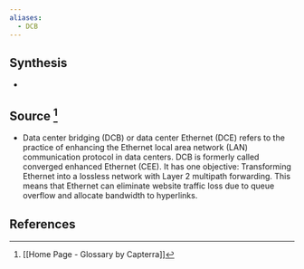 ```yaml
---
aliases:
  - DCB
---
```

## Synthesis
- 
## Source [^1]
- Data center bridging (DCB) or data center Ethernet (DCE) refers to the practice of enhancing the Ethernet local area network (LAN) communication protocol in data centers. DCB is formerly called converged enhanced Ethernet (CEE). It has one objective: Transforming Ethernet into a lossless network with Layer 2 multipath forwarding. This means that Ethernet can eliminate website traffic loss due to queue overflow and allocate bandwidth to hyperlinks.
## References

[^1]: [[Home Page - Glossary by Capterra]]